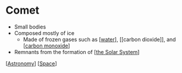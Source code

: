 # Comet

- Small bodies
- Composed mostly of ice
  - Made of frozen gases such as [[water]], [[carbon dioxide]], and [[carbon monoxide]]
- Remnants from the formation of [[the Solar System]]

[[Astronomy]] [[Space]]

[//begin]: # "Autogenerated link references for markdown compatibility"
[water]: water "Water"
[carbon monoxide]: carbon-monoxide "Carbon Monoxide"
[the Solar System]: the-solar-system "The Solar System"
[Astronomy]: astronomy "Astronomy"
[Space]: space "Space"
[//end]: # "Autogenerated link references"